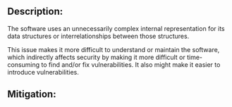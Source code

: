 ## Description:

The software uses an unnecessarily complex internal representation for its data structures or interrelationships between those structures.

This issue makes it more difficult to understand or maintain the software, which indirectly affects security by making it more difficult or time-consuming to find and/or fix vulnerabilities. It also might make it easier to introduce vulnerabilities.

## Mitigation:
